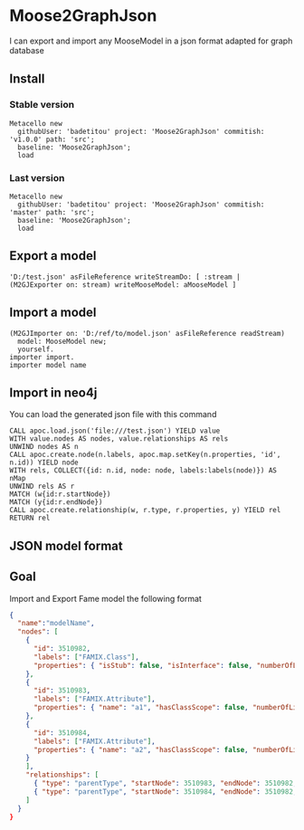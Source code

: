 # Moose2GraphJson

I can export and import any MooseModel in a json format adapted for graph database

## Install

### Stable version

```smalltalk
Metacello new
  githubUser: 'badetitou' project: 'Moose2GraphJson' commitish: 'v1.0.0' path: 'src';
  baseline: 'Moose2GraphJson';
  load
```

### Last version

```smalltalk
Metacello new
  githubUser: 'badetitou' project: 'Moose2GraphJson' commitish: 'master' path: 'src';
  baseline: 'Moose2GraphJson';
  load
```

## Export a model

```smalltalk
'D:/test.json' asFileReference writeStreamDo: [ :stream | (M2GJExporter on: stream) writeMooseModel: aMooseModel ]
```

## Import a model

```smalltalk
(M2GJImporter on: 'D:/ref/to/model.json' asFileReference readStream) 
  model: MooseModel new;
  yourself.
importer import.
importer model name
```

## Import in neo4j

You can load the generated json file with this command

```db
CALL apoc.load.json('file:///test.json') YIELD value
WITH value.nodes AS nodes, value.relationships AS rels
UNWIND nodes AS n
CALL apoc.create.node(n.labels, apoc.map.setKey(n.properties, 'id', n.id)) YIELD node
WITH rels, COLLECT({id: n.id, node: node, labels:labels(node)}) AS nMap
UNWIND rels AS r
MATCH (w{id:r.startNode})
MATCH (y{id:r.endNode})
CALL apoc.create.relationship(w, r.type, r.properties, y) YIELD rel
RETURN rel
```

## JSON model format

## Goal

Import and Export Fame model the following format

```json
{
  "name":"modelName",
  "nodes": [
    {
      "id": 3510982, 
      "labels": ["FAMIX.Class"],
      "properties": { "isStub": false, "isInterface": false, "numberOfLinesOfCode": 0, "name": "a" }
    },
    {
      "id": 3510983, 
      "labels": ["FAMIX.Attribute"],
      "properties": { "name": "a1", "hasClassScope": false, "numberOfLinesOfCode": -1, "isStub": false }
    },
    {
      "id": 3510984, 
      "labels": ["FAMIX.Attribute"],
      "properties": { "name": "a2", "hasClassScope": false, "numberOfLinesOfCode": -1, "isStub": false }
    }
    ],
    "relationships": [
      { "type": "parentType", "startNode": 3510983, "endNode": 3510982, "properties": {} },
      { "type": "parentType", "startNode": 3510984, "endNode": 3510982, "properties": {} }
    ]
  }
}
```
